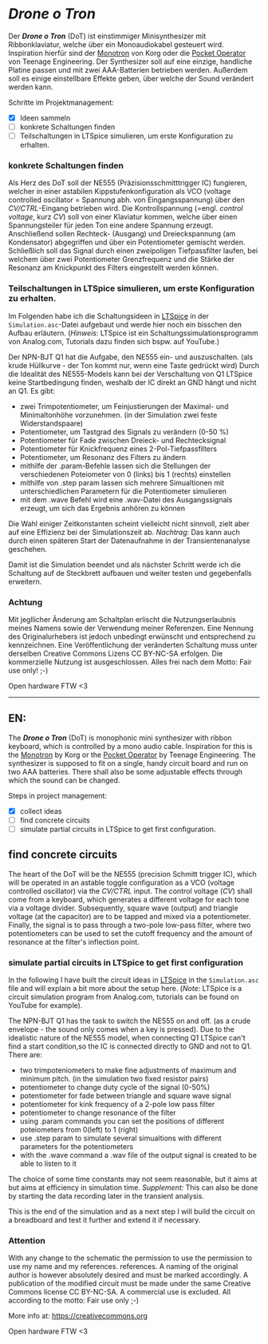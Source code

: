 # *Drone o Tron*

Der ***Drone o Tron*** (DoT) ist einstimmiger Minisynthesizer mit Ribbonklaviatur, welche über ein Monoaudiokabel gesteuert wird. Inspiration hierfür sind der [Monotron]((https://www.korg.com/de/products/dj/monotron/index.php)) von Korg oder die [Pocket Operator](https://teenage.engineering/products/po) von Teenage Engineering. Der Synthesizer soll auf eine einzige, handliche Platine passen und mit zwei AAA-Batterien betrieben werden. Außerdem soll es einige einstellbare Effekte geben, über welche der Sound verändert werden kann.

Schritte im Projektmanagement:
- [x] Ideen sammeln
- [ ] konkrete Schaltungen finden 
- [ ] Teilschaltungen in LTSpice simulieren, um erste Konfiguration zu erhalten.

### konkrete Schaltungen finden
Als Herz des DoT soll der NE555 (Präzisionsschmitttrigger IC) fungieren, welcher in einer astabilen Kippstufenkonfiguration als VCO (voltage controlled oscillator = Spannung abh. von Eingangsspannung) über den *CV/CTRL*-Eingang betrieben wird. Die Kontrollspannung (=engl. *control voltage*, kurz *CV*) soll von einer Klaviatur kommen, welche über einen Spannungsteiler für jeden Ton eine andere Spannung erzeugt. Anschließend sollen Rechteck- (Ausgang) und Dreieckspannung (am Kondensator) abgegriffen und über ein Potentiometer gemischt werden. Schließlich soll das Signal durch einen zweipoligen Tiefpassfilter laufen, bei welchem über zwei Potentiometer Grenzfrequenz und die Stärke der Resonanz am Knickpunkt des Filters eingestellt werden können.

### Teilschaltungen in LTSpice simulieren, um erste Konfiguration zu erhalten.

Im Folgenden habe ich die Schaltungsideen in [LTSpice](https://www.analog.com/en/design-center/design-tools-and-calculators/ltspice-simulator.html) in der `Simulation.asc`-Datei aufgebaut und werde hier noch ein bisschen den Aufbau erläutern.
(*Hinweis*: LTSpice ist ein Schaltungssimulationsprogramm von Analog.com, Tutorials dazu finden sich bspw. auf YouTube.)

Der NPN-BJT Q1 hat die Aufgabe, den NE555 ein- und auszuschalten.
(als krude Hüllkurve - der Ton kommt nur, wenn eine Taste gedrückt wird)
Durch die Idealität des NE555-Models kann bei der Verschaltung von Q1 
LTSpice keine Startbedingung finden, weshalb der IC direkt an GND 
hängt und nicht an Q1.
Es gibt:

- zwei Trimpotentiometer, um Feinjustierungen der Maximal- und Minimaltonhöhe vorzunehmen. (in der Simulation zwei feste Widerstandspaare)
- Potentiometer, um Tastgrad des Signals zu verändern (0-50 %)
- Potentiometer für Fade zwischen Dreieck- und Rechtecksignal
- Potentiometer für Knickfrequenz eines 2-Pol-Tiefpassfilters
- Potentiometer, um Resonanz des Filters zu ändern
- mithilfe der .param-Befehle lassen sich die Stellungen der verschiedenen Poteiometer von 0 (links) bis 1 (rechts) einstellen
- mithilfe von .step param lassen sich mehrere Simualtionen mit unterschiedlichen Parametern für die Potentiometer simulieren
- mit dem .wave Befehl wird eine .wav-Datei des Ausgangssignals erzeugt, um sich das Ergebnis anhören zu können

Die Wahl einiger Zeitkonstanten scheint vielleicht nicht sinnvoll, zielt
 aber auf eine Effizienz bei der Simulationszeit ab. 
 *Nachtrag:* Das kann auch durch einen späteren Start der Datenaufnahme in der Transientenanalyse geschehen.

Damit ist die Simulation beendet und als nächster Schritt werde ich die Schaltung auf de Steckbrett aufbauen und weiter testen und gegebenfalls erweitern.

### Achtung
Mit jegllicher Änderung am Schaltplan erlischt 
die Nutzungserlaubnis meines Namens sowie der Verwendung meiner Referenzen. Eine Nennung des Originalurhebers ist jedoch unbedingt erwünscht und entsprechend zu kennzeichnen. Eine Veröffentlichung der veränderten Schaltung muss unter derselben Creative Commons Lizens CC BY-NC-SA erfolgen. Die 
kommerzielle Nutzung ist ausgeschlossen. Alles frei nach dem Motto: Fair use only! ;-)

Open hardware FTW <3

---

## EN:
The ***Drone o Tron*** (DoT) is monophonic mini synthesizer with ribbon keyboard, which is controlled by a mono audio cable. Inspiration for this is the [Monotron]((https://www.korg.com/de/products/dj/monotron/index.php)) by Korg or the [Pocket Operator](https://teenage.engineering/products/po) by Teenage Engineering. The synthesizer is supposed to fit on a single, handy circuit board and run on two AAA batteries. There shall also be some adjustable effects through which the sound can be changed.

Steps in project management:
- [x] collect ideas
- [ ] find concrete circuits 
- [ ] simulate partial circuits in LTSpice to get first configuration.

## find concrete circuits 
The heart of the DoT will be the NE555 (precision Schmitt trigger IC), which will be operated in an astable toggle configuration as a VCO (voltage controlled oscillator) via the *CV/CTRL* input. The control voltage (*CV*) shall come from a keyboard, which generates a different voltage for each tone via a voltage divider. Subsequently, square wave (output) and triangle voltage (at the capacitor) are to be tapped and mixed via a potentiometer. Finally, the signal is to pass through a two-pole low-pass filter, where two potentiometers can be used to set the cutoff frequency and the amount of resonance at the filter's inflection point.

### simulate partial circuits in LTSpice to get first configuration

In the following I have built the circuit ideas in [LTSpice](https://www.analog.com/en/design-center/design-tools-and-calculators/ltspice-simulator.html) in the `Simulation.asc` file and will explain a bit more about the setup here.
(*Note*: LTSpice is a circuit simulation program from Analog.com, tutorials can be found on YouTube for example).

The NPN-BJT Q1 has the task to switch the NE555 on and off.
(as a crude envelope - the sound only comes when a key is pressed).
Due to the idealistic nature of the NE555 model, when connecting Q1 
LTSpice can't find a start condition,so the IC is connected directly to GND 
and not to Q1.
There are:

- two trimpoteniometers to make fine adjustments of maximum and minimum pitch. (in the simulation two fixed resistor pairs)
- potentiometer to change duty cycle of the signal (0-50%)
- potentiometer for fade between triangle and square wave signal
- potentiometer for kink frequency of a 2-pole low pass filter
- potentiometer to change resonance of the filter
- using .param commands you can set the positions of different poteiometers from 0(left) to 1 (right)
- use .step param to simulate several simualtions with different parameters for the potentiometers
- with the .wave command a .wav file of the output signal is created to be able to listen to it

The choice of some time constants may not seem reasonable, but it aims at
 but aims at efficiency in simulation time. 
 *Supplement:* This can also be done by starting the data recording later in the transient analysis.

This is the end of the simulation and as a next step I will build the circuit on a breadboard and test it further and extend it if necessary.

### Attention
With any change to the schematic the permission to use 
the permission to use my name and my references.
references. A naming of the original author is however absolutely desired
and must be marked accordingly. A publication of the modified circuit must be made under the same Creative Commons license CC BY-NC-SA. A 
commercial use is excluded. All according to the motto: Fair use only ;-)

More info at: https://creativecommons.org

Open hardware FTW <3